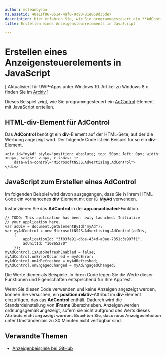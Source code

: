 ```yaml
---
author: mcleanbyron
ms.assetid: 48a1ef86-8514-4af8-9c93-81e869d36de7
description: Hier erfahren Sie, wie Sie programmgesteuert ein **AdControl** (Anzeigensteuerelement) mit JavaScript erstellen.
title: Erstellen eines Anzeigensteuerelements in JavaScript

---
```


# Erstellen eines Anzeigensteuerelements in JavaScript


\[ Aktualisiert für UWP-Apps unter Windows 10. Artikel zu Windows 8.x finden Sie im [Archiv](http://go.microsoft.com/fwlink/p/?linkid=619132) \]

Dieses Beispiel zeigt, wie Sie programmgesteuert ein [AdControl](https://msdn.microsoft.com/library/windows/apps/microsoft.advertising.winrt.ui.adcontrol.aspx)-Element mit JavaScript erstellen.

## HTML-div-Element für AdControl

Das **AdControl** benötigt ein **div**-Element auf der HTML-Seite, auf der die Werbung angezeigt wird. Der folgende Code ist ein Beispiel für so ein **div**-Element.

``` syntax
<div id="myAd" style="position: absolute; top: 50px; left: 0px; width: 300px; height: 250px; z-index: 1"
    data-win-control="MicrosoftNSJS.Advertising.AdControl">
</div>
```

## JavaScript zum Erstellen eines AdControl

Im folgenden Beispiel wird davon ausgegangen, dass Sie in Ihrem HTML-Code ein vorhandenes **div**-Element mit der ID **MyAd** verwenden.

Instanziieren Sie das **AdControl** in der **app.onactivated**-Funktion.

``` syntax
// TODO: This application has been newly launched. Initialize
// your application here.
var adDiv = document.getElementById("myAd");
var myAdControl = new MicrosoftNSJS.Advertising.AdControl(adDiv,
    {
        applicationId: "3f83fe91-d6be-434d-a0ae-7351c5a997f1",
        adUnitId: "10865270"
    });
myAdControl.isAutoRefreshEnabled = false;
myAdControl.onErrorOccurred = myAdError;
myAdControl.onAdRefreshed = myAdRefreshed;
myAdControl.onEngagedChanged = myAdEngagedChanged;
```

Die Werte dienen als Beispiele. In Ihrem Code legen Sie die Werte dieser Funktionen und Eigenschaften entsprechend für Ihre App fest.

Wenn Sie diesen Code verwenden und keine Anzeigen angezeigt werden, können Sie versuchen, ein **position:relativ**-Attribut im **div**-Element einzufügen, das das **AdControl** enthält. Dadurch wird die Standardeinstellung von **IFrame** überschrieben. Anzeigen werden ordnungsgemäß angezeigt, sofern sie nicht aufgrund des Werts dieses Attributs nicht angezeigt werden. Beachten Sie, dass neue Anzeigeeinheiten unter Umständen bis zu 30 Minuten nicht verfügbar sind.

## Verwandte Themen

* [Anzeigenbeispiele bei GitHub](http://aka.ms/githubads)

 

 


<!--HONumber=May16_HO2-->


